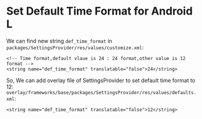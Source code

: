 
# Set Default Time Format for Android L

We can find new string `def_time_format` in  
`packages/SettingsProvider/res/values/customize.xml`:

    <!-- Time format,default vlaue is 24 : 24 format,other value is 12 format -->
    <string name="def_time_format" translatable="false">24</string>

So, We can add overlay file of SettingsProvider to set default time format to 12:  
`overlay/frameworks/base/packages/SettingsProvider/res/values/defaults.xml`:  
    
    <string name="def_time_format" translatable="false">12</string>